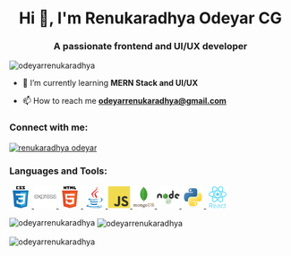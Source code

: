 <h1 align="center">Hi 👋, I'm Renukaradhya Odeyar CG</h1>
<h3 align="center">A passionate frontend and UI/UX developer</h3>

<p align="left"> <img src="https://komarev.com/ghpvc/?username=odeyarrenukaradhya&label=Profile%20views&color=0e75b6&style=flat" alt="odeyarrenukaradhya" /> </p>

- 🌱 I’m currently learning **MERN Stack and UI/UX**

- 📫 How to reach me **odeyarrenukaradhya@gmail.com**

<h3 align="left">Connect with me:</h3>
<p align="left">
<a href="https://linkedin.com/in/renukaradhya odeyar" target="blank"><img align="center" src="https://raw.githubusercontent.com/rahuldkjain/github-profile-readme-generator/master/src/images/icons/Social/linked-in-alt.svg" alt="renukaradhya odeyar" height="30" width="40" /></a>
</p>

<h3 align="left">Languages and Tools:</h3>
<p align="left"> <a href="https://www.w3schools.com/css/" target="_blank" rel="noreferrer"> <img src="https://raw.githubusercontent.com/devicons/devicon/master/icons/css3/css3-original-wordmark.svg" alt="css3" width="40" height="40"/> </a> <a href="https://expressjs.com" target="_blank" rel="noreferrer"> <img src="https://raw.githubusercontent.com/devicons/devicon/master/icons/express/express-original-wordmark.svg" alt="express" width="40" height="40"/> </a> <a href="https://www.w3.org/html/" target="_blank" rel="noreferrer"> <img src="https://raw.githubusercontent.com/devicons/devicon/master/icons/html5/html5-original-wordmark.svg" alt="html5" width="40" height="40"/> </a> <a href="https://www.java.com" target="_blank" rel="noreferrer"> <img src="https://raw.githubusercontent.com/devicons/devicon/master/icons/java/java-original.svg" alt="java" width="40" height="40"/> </a> <a href="https://developer.mozilla.org/en-US/docs/Web/JavaScript" target="_blank" rel="noreferrer"> <img src="https://raw.githubusercontent.com/devicons/devicon/master/icons/javascript/javascript-original.svg" alt="javascript" width="40" height="40"/> </a> <a href="https://www.mongodb.com/" target="_blank" rel="noreferrer"> <img src="https://raw.githubusercontent.com/devicons/devicon/master/icons/mongodb/mongodb-original-wordmark.svg" alt="mongodb" width="40" height="40"/> </a> <a href="https://nodejs.org" target="_blank" rel="noreferrer"> <img src="https://raw.githubusercontent.com/devicons/devicon/master/icons/nodejs/nodejs-original-wordmark.svg" alt="nodejs" width="40" height="40"/> </a> <a href="https://www.python.org" target="_blank" rel="noreferrer"> <img src="https://raw.githubusercontent.com/devicons/devicon/master/icons/python/python-original.svg" alt="python" width="40" height="40"/> </a> <a href="https://reactjs.org/" target="_blank" rel="noreferrer"> <img src="https://raw.githubusercontent.com/devicons/devicon/master/icons/react/react-original-wordmark.svg" alt="react" width="40" height="40"/> </a> </p>

<p><img align="left" src="https://github-readme-stats.vercel.app/api/top-langs?username=odeyarrenukaradhya&show_icons=true&locale=en&layout=compact" alt="odeyarrenukaradhya" /></p>

<p>&nbsp;<img align="center" src="https://github-readme-stats.vercel.app/api?username=odeyarrenukaradhya&show_icons=true&locale=en" alt="odeyarrenukaradhya" /></p>

<p><img align="center" src="https://github-readme-streak-stats.herokuapp.com/?user=odeyarrenukaradhya&" alt="odeyarrenukaradhya" /></p>
